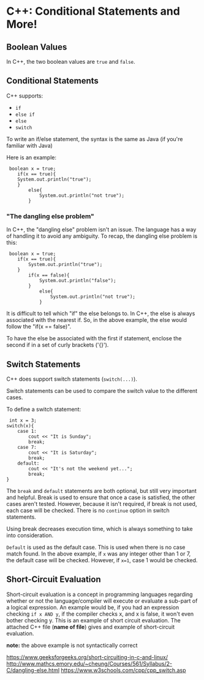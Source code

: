 # C++: Conditional Statements and More!

## Boolean Values

In C++, the two boolean values are `true` and `false`. 

## Conditional Statements

C++ supports:
- `if`
- `else if`
- `else`
- `switch`

To write an if/else statement, the syntax is the same as Java (if you're familiar with Java)

Here is an example:

<pre><code> boolean x = true;
	if(x == true){
	System.out.println("true");
	}
		else{
			System.out.println("not true");
		}
</code></pre>

### "The dangling else problem"

In C++, the "dangling else" problem isn't an issue. The language has a way of handling it to avoid any
ambiguity. To recap, the dangling else problem is this:

<pre><code> boolean x = true;
	if(x == true){
		System.out.println("true");
	}
		if(x == false){
			System.out.println("false");
		}
			else{
				System.out.println("not true");
			}
</code></pre>

It is difficult to tell which "if" the else belongs to. In C++, the else is always associated with the
nearest if. So, in the above example, the else would follow the "if(x == false)".

To have the else be associated with the first if statement, enclose the second if in a set of curly 
brackets ('{}').

## Switch Statements

C++ does support switch statements (`switch(...)`).

Switch statements can be used to compare the switch value to the different cases. 

To define a switch statement:

<pre><code> int x = 3;
switch(x){
	case 1:
		cout << "It is Sunday";
		break;
	case 7:
		cout << "It is Saturday";
		break;
	default:
		cout << "It's not the weekend yet...";
		break;
}
</code></pre>

The `break` and `default` statements are both optional, but still very important and helpful. Break is used
to ensure that once a case is satisfied, the other cases aren't tested. However, because it isn't required,
if break is not used, each case will be checked. There is no `continue` option in switch statements.

Using break decreases execution time, which is always something to take into consideration.

`Default` is used as the default case. This is used when there is no case match found. In the above example,
if `x` was any integer other than 1 or 7, the default case will be checked. However, if `x=1`, case 1 would be checked.

## Short-Circuit Evaluation

Short-circuit evaluation is a concept in programming languages regarding whether or not the language/compiler
will execute or evaluate a sub-part of a logical expression. An example would be, if you had an expression
checking `if x AND y`, if the compiler checks x, and x is false, it won't even bother checking y. This
is an example of short circuit evaluation. The attached C++ file (**name of file**) gives and example of
short-circuit evaluation. 

**note:** the above example is not syntactically correct




https://www.geeksforgeeks.org/short-circuiting-in-c-and-linux/ 
http://www.mathcs.emory.edu/~cheung/Courses/561/Syllabus/2-C/dangling-else.html
https://www.w3schools.com/cpp/cpp_switch.asp